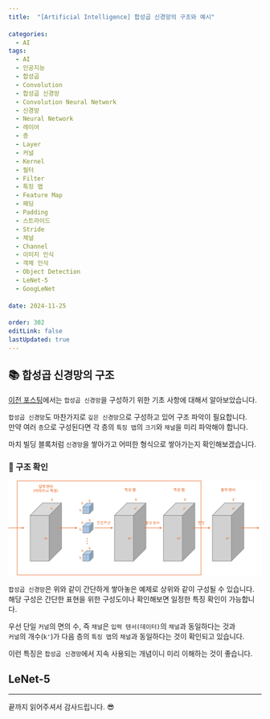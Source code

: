 ```yaml
---
title:  "[Artificial Intelligence] 합성곱 신경망의 구조와 예시"

categories:
  - AI
tags:
  - AI
  - 인공지능
  - 합성곱
  - Convolution
  - 합성곱 신경망
  - Convolution Neural Network
  - 신경망
  - Neural Network
  - 레이어
  - 층
  - Layer
  - 커널
  - Kernel
  - 필터
  - Filter
  - 특징 맵
  - Feature Map
  - 패딩
  - Padding
  - 스트라이드
  - Stride
  - 채널
  - Channel
  - 이미지 인식
  - 객체 인식
  - Object Detection
  - LeNet-5
  - GoogLeNet

date: 2024-11-25

order: 302
editLink: false
lastUpdated: true
---
```

## 📚 합성곱 신경망의 구조
[이전 포스팅](/posts/Computing/AI/Convolution-Neural-Network-Intro)에서는 `합성곱 신경망`을 구성하기 위한 기초 사항에 대해서 알아보았습니다.  

`합성곱 신경망`도 마찬가지로 `깊은 신경망`으로 구성하고 있어 구조 파악이 필요합니다.  
만약 여러 `층`으로 구성된다면 각 층의 `특징 맵`의 `크기`와 `채널`을 미리 파악해야 합니다.

마치 빌딩 블록처럼 `신경망`을 쌓아가고 어떠한 형식으로 쌓아가는지 확인해보겠습니다.

### 📕 구조 확인
![alt text](image.png)

`합성곱 신경망`은 위와 같이 간단하게 쌓아놓은 예제로 상위와 같이 구성될 수 있습니다.  
해당 구성은 간단한 표현을 위한 구성도이나 확인해보면 일정한 특징 확인이 가능합니다.

우선 단일 `커널`의 면의 수, 즉 `채널`은 `입력 텐서(데이터)`의 `채널`과 동일하다는 것과  
`커널`의 개수(`k'`)가 다음 층의 `특징 맵`의 `채널`과 동일하다는 것이 확인되고 있습니다.

이런 특징은 `합성곱 신경망`에서 지속 사용되는 개념이니 미리 이해하는 것이 좋습니다.

## LeNet-5

- - -

끝까지 읽어주셔서 감사드립니다. 😎